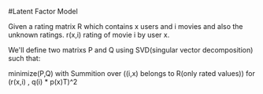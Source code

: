 #Latent Factor Model


Given a rating matrix R which contains x users and i movies and also the unknown ratings. r(x,i) rating of movie i by user x.

We'll define two matrixs P and Q using SVD(singular vector decomposition) such that:

minimize(P,Q) with Summition over ((i,x) belongs to R(only rated values)) for (r(x,i) , q(i) * p(x)T)^2



